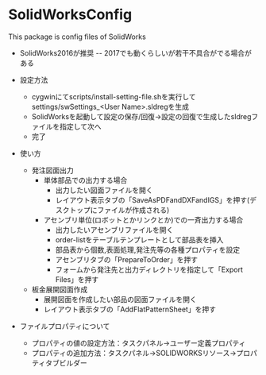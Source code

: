 # SolidWorksConfig
This package is config files of SolidWorks

- SolidWorks2016が推奨
-- 2017でも動くらしいが若干不具合がでる場合がある

- 設定方法
  - cygwinにてscripts/install-setting-file.shを実行してsettings/swSettings_\<User Name\>.sldregを生成
  - SolidWorksを起動して設定の保存/回復→設定の回復で生成したsldregファイルを指定して次へ
  - 完了

- 使い方
  - 発注図面出力
    - 単体部品での出力する場合
      - 出力したい図面ファイルを開く
      - レイアウト表示タブの「SaveAsPDFandDXFandIGS」を押す(デスクトップにファイルが作成される)
    - アセンブリ単位(ロボットとかリンクとか)での一斉出力する場合
      - 出力したいアセンブリファイルを開く
      - order-listをテーブルテンプレートとして部品表を挿入
      - 部品表から個数,表面処理,発注先等の各種プロパティを設定
      - アセンブリタブの「PrepareToOrder」を押す
      - フォームから発注先と出力ディレクトリを指定して「Export Files」を押す
  - 板金展開図面作成
    - 展開図面を作成したい部品の図面ファイルを開く
    - レイアウト表示タブの「AddFlatPatternSheet」を押す

- ファイルプロパティについて
  - プロパティの値の設定方法：タスクパネル->ユーザー定義プロパティ
  - プロパティの追加方法：タスクパネル->SOLIDWORKSリソース->プロパティタブビルダー
